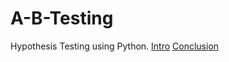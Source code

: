 # A-B-Testing
Hypothesis Testing using Python. 
[Intro](https://github.com/tahsinazad/A-B-Testing/blob/main/AB_Hypothesis_Testing.ipynb)
[Conclusion](https://github.com/tahsinazad/A-B-Testing/blob/main/AB_Hypothesis_Conclusion.ipynb)


